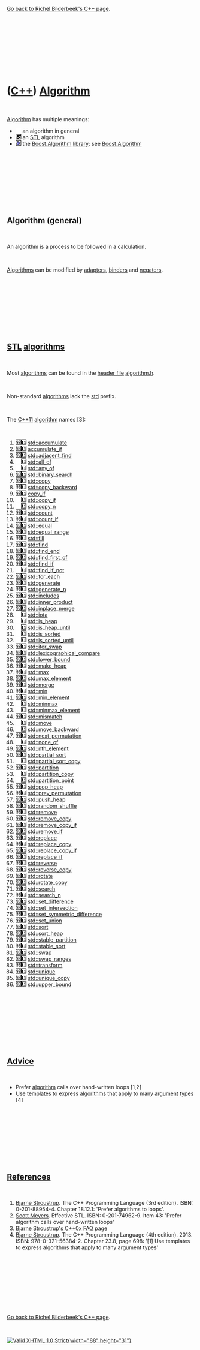 

[Go back to Richel Bilderbeek's C++ page](Cpp.htm).

 

 

 

 

 

([C++](Cpp.htm)) [Algorithm](CppAlgorithm.htm)
==============================================

 

[Algorithm](CppAlgorithm.htm) has multiple meanings:

-   ![ ](PicSpacer.png) an algorithm in general
-   ![STL](PicStl.png) an [STL](CppStl.htm) algorithm
-   ![Boost](PicBoost.png) the [Boost.Algorithm](CppBoostAlgorithm.htm)
    [library](CppLibrary.htm): see
    [Boost.Algorithm](CppBoostAlgorithm.htm)

 

 

 

 

 

Algorithm (general)
-------------------

 

An algorithm is a process to be followed in a calculation.

 

[Algorithms](CppAlgorithm.htm) can be modified by
[adapters](CppAdapter.htm), [binders](CppBinder.htm) and
[negaters](CppNegater.htm).

 

 

 

 

 

[STL](CppStl.htm) [algorithms](CppAlgorithm.htm)
------------------------------------------------

 

Most [algorithms](CppAlgorithm.htm) can be found in the [header
file](CppHeaderFile.htm) [algorithm.h](CppAlgorithmH.htm).

 

Non-standard [algorithms](CppAlgorithm.htm) lack the [std](CppStd.htm)
prefix.

 

The [C++11](Cpp11.htm) [algorithm](CppAlgorithm.htm) names \[3\]:

 

1.  ![C++98](PicCpp98.png)![C++11](PicCpp11.png)
    [std::accumulate](CppStdAccumulate.htm)
2.  ![C++98](PicCpp98.png)![C++11](PicCpp11.png)
    [accumulate\_if](CppStdAccumulate_if.htm)
3.  ![C++98](PicCpp98.png)![C++11](PicCpp11.png)
    [std::adjacent\_find](CppStdAdjacent_find.htm)
4.  ![ ](PicSpacer.png)![C++11](PicCpp11.png)
    [std::all\_of](CppStdAll_of.htm)
5.  ![ ](PicSpacer.png)![C++11](PicCpp11.png)
    [std::any\_of](CppStdAny_of.htm)
6.  ![C++98](PicCpp98.png)![C++11](PicCpp11.png)
    [std::binary\_search](CppStdBinary_search.htm)
7.  ![C++98](PicCpp98.png)![C++11](PicCpp11.png)
    [std::copy](CppStdCopy.htm)
8.  ![C++98](PicCpp98.png)![C++11](PicCpp11.png)
    [std::copy\_backward](CppStdCopy_backward.htm)
9.  ![C++98](PicCpp98.png)![C++11](PicCpp11.png)
    [copy\_if](CppCopy_if.htm)
10. ![ ](PicSpacer.png)![C++11](PicCpp11.png)
    [std::copy\_if](CppCopy_if.htm)
11. ![ ](PicSpacer.png)![C++11](PicCpp11.png)
    [std::copy\_n](CppStdCopy_n.htm)
12. ![C++98](PicCpp98.png)![C++11](PicCpp11.png)
    [std::count](CppCStdount.htm)
13. ![C++98](PicCpp98.png)![C++11](PicCpp11.png)
    [std::count\_if](CppStdCount_if.htm)
14. ![C++98](PicCpp98.png)![C++11](PicCpp11.png)
    [std::equal](CppStdEqual.htm)
15. ![C++98](PicCpp98.png)![C++11](PicCpp11.png)
    [std::equal\_range](CppStdEqual_range.htm)
16. ![C++98](PicCpp98.png)![C++11](PicCpp11.png)
    [std::fill](CppStdFill.htm)
17. ![C++98](PicCpp98.png)![C++11](PicCpp11.png)
    [std::find](CppStdFind.htm)
18. ![C++98](PicCpp98.png)![C++11](PicCpp11.png)
    [std::find\_end](CppStdFind_end.htm)
19. ![C++98](PicCpp98.png)![C++11](PicCpp11.png)
    [std::find\_first\_of](CppStdFind_first_of.htm)
20. ![C++98](PicCpp98.png)![C++11](PicCpp11.png)
    [std::find\_if](CppStdFind_if.htm)
21. ![ ](PicSpacer.png)![C++11](PicCpp11.png)
    [std::find\_if\_not](CppStdFind_if_not.htm)
22. ![C++98](PicCpp98.png)![C++11](PicCpp11.png)
    [std::for\_each](CppStdFor_each.htm)
23. ![C++98](PicCpp98.png)![C++11](PicCpp11.png)
    [std::generate](CppStdGenerate.htm)
24. ![C++98](PicCpp98.png)![C++11](PicCpp11.png)
    [std::generate\_n](CppStdGenerate_n.htm)
25. ![C++98](PicCpp98.png)![C++11](PicCpp11.png)
    [std::includes](CppStdIncludes.htm)
26. ![C++98](PicCpp98.png)![C++11](PicCpp11.png)
    [std::inner\_product](CppStdInner_product.htm)
27. ![C++98](PicCpp98.png)![C++11](PicCpp11.png)
    [std::inplace\_merge](CppStdInplace_merge.htm)
28. ![ ](PicSpacer.png)![C++11](PicCpp11.png)
    [std::iota](CppStdIota.htm)
29. ![ ](PicSpacer.png)![C++11](PicCpp11.png)
    [std::is\_heap](CppStdIs_heap.htm)
30. ![ ](PicSpacer.png)![C++11](PicCpp11.png)
    [std::is\_heap\_until](CppStdIs_heap_until.htm)
31. ![ ](PicSpacer.png)![C++11](PicCpp11.png)
    [std::is\_sorted](CppStdIs_sorted.htm)
32. ![ ](PicSpacer.png)![C++11](PicCpp11.png)
    [std::is\_sorted\_until](CppStdIs_sorted_until.htm)
33. ![C++98](PicCpp98.png)![C++11](PicCpp11.png)
    [std::iter\_swap](CppStdIter_swap.htm)
34. ![C++98](PicCpp98.png)![C++11](PicCpp11.png)
    [std::lexicographical\_compare](CppStdLexicographical_compare.htm)
35. ![C++98](PicCpp98.png)![C++11](PicCpp11.png)
    [std::lower\_bound](CppStdLower_bound.htm)
36. ![C++98](PicCpp98.png)![C++11](PicCpp11.png)
    [std::make\_heap](CppStdMake_heap.htm)
37. ![C++98](PicCpp98.png)![C++11](PicCpp11.png)
    [std::max](CppStdMax.htm)
38. ![C++98](PicCpp98.png)![C++11](PicCpp11.png)
    [std::max\_element](CppStdMax_element.htm)
39. ![C++98](PicCpp98.png)![C++11](PicCpp11.png)
    [std::merge](CppStdMerge.htm)
40. ![C++98](PicCpp98.png)![C++11](PicCpp11.png)
    [std::min](CppStdMin.htm)
41. ![C++98](PicCpp98.png)![C++11](PicCpp11.png)
    [std::min\_element](CppStdMin_element.htm)
42. ![ ](PicSpacer.png)![C++11](PicCpp11.png)
    [std::minmax](CppStdMinmax.htm)
43. ![ ](PicSpacer.png)![C++11](PicCpp11.png)
    [std::minmax\_element](CppStdMinmax_element.htm)
44. ![C++98](PicCpp98.png)![C++11](PicCpp11.png)
    [std::mismatch](CppStdMismatch.htm)
45. ![ ](PicSpacer.png)![C++11](PicCpp11.png)
    [std::move](CppStdMove.htm)
46. ![ ](PicSpacer.png)![C++11](PicCpp11.png)
    [std::move\_backward](CppStdMove_backward.htm)
47. ![C++98](PicCpp98.png)![C++11](PicCpp11.png)
    [std::next\_permutation](CppStdNext_permutation.htm)
48. ![ ](PicSpacer.png)![C++11](PicCpp11.png)
    [std::none\_of](CppStdNone_of.htm)
49. ![C++98](PicCpp98.png)![C++11](PicCpp11.png)
    [std::nth\_element](CppStdNth_element.htm)
50. ![C++98](PicCpp98.png)![C++11](PicCpp11.png)
    [std::partial\_sort](CppStdPartial_sort.htm)
51. ![ ](PicSpacer.png)![C++11](PicCpp11.png)
    [std::partial\_sort\_copy](CppStdPartial_sort_copy.htm)
52. ![C++98](PicCpp98.png)![C++11](PicCpp11.png)
    [std::partition](CppStdPartition.htm)
53. ![ ](PicSpacer.png)![C++11](PicCpp11.png)
    [std::partition\_copy](CppStdPartition_copy.htm)
54. ![ ](PicSpacer.png)![C++11](PicCpp11.png)
    [std::partition\_point](CppStdPartition_point.htm)
55. ![C++98](PicCpp98.png)![C++11](PicCpp11.png)
    [std::pop\_heap](CppStdPop_heap.htm)
56. ![C++98](PicCpp98.png)![C++11](PicCpp11.png)
    [std::prev\_permutation](CppStdPrev_permutation.htm)
57. ![C++98](PicCpp98.png)![C++11](PicCpp11.png)
    [std::push\_heap](CppStdPush_heap.htm)
58. ![C++98](PicCpp98.png)![C++11](PicCpp11.png)
    [std::random\_shuffle](CppStdRandom_shuffle.htm)
59. ![C++98](PicCpp98.png)![C++11](PicCpp11.png)
    [std::remove](CppStdRemove.htm)
60. ![C++98](PicCpp98.png)![C++11](PicCpp11.png)
    [std::remove\_copy](CppStdRemove_copy.htm)
61. ![C++98](PicCpp98.png)![C++11](PicCpp11.png)
    [std::remove\_copy\_if](CppStdRemove_copy_if.htm)
62. ![C++98](PicCpp98.png)![C++11](PicCpp11.png)
    [std::remove\_if](CppStdRemove_if.htm)
63. ![C++98](PicCpp98.png)![C++11](PicCpp11.png)
    [std::replace](CppStdReplace.htm)
64. ![C++98](PicCpp98.png)![C++11](PicCpp11.png)
    [std::replace\_copy](CppStdReplace_copy.htm)
65. ![C++98](PicCpp98.png)![C++11](PicCpp11.png)
    [std::replace\_copy\_if](CppStdReplace_copy_if.htm)
66. ![C++98](PicCpp98.png)![C++11](PicCpp11.png)
    [std::replace\_if](CppStdReplace_if.htm)
67. ![C++98](PicCpp98.png)![C++11](PicCpp11.png)
    [std::reverse](CppStdReverse.htm)
68. ![C++98](PicCpp98.png)![C++11](PicCpp11.png)
    [std::reverse\_copy](CppStdReverse_copy.htm)
69. ![C++98](PicCpp98.png)![C++11](PicCpp11.png)
    [std::rotate](CppStdRotate.htm)
70. ![C++98](PicCpp98.png)![C++11](PicCpp11.png)
    [std::rotate\_copy](CppStdRotate_copy.htm)
71. ![C++98](PicCpp98.png)![C++11](PicCpp11.png)
    [std::search](CppStdSearch.htm)
72. ![C++98](PicCpp98.png)![C++11](PicCpp11.png)
    [std::search\_n](CppStdSearch_n.htm)
73. ![C++98](PicCpp98.png)![C++11](PicCpp11.png)
    [std::set\_difference](CppStdSet_difference.htm)
74. ![C++98](PicCpp98.png)![C++11](PicCpp11.png)
    [std::set\_intersection](CppStdSet_intersection.htm)
75. ![C++98](PicCpp98.png)![C++11](PicCpp11.png)
    [std::set\_symmetric\_difference](CppStdSet_symmetric_difference.htm)
76. ![C++98](PicCpp98.png)![C++11](PicCpp11.png)
    [std::set\_union](CppStdSet_union.htm)
77. ![C++98](PicCpp98.png)![C++11](PicCpp11.png)
    [std::sort](CppStdSort.htm)
78. ![C++98](PicCpp98.png)![C++11](PicCpp11.png)
    [std::sort\_heap](CppStdSort_heap.htm)
79. ![C++98](PicCpp98.png)![C++11](PicCpp11.png)
    [std::stable\_partition](CppStdStable_partition.htm)
80. ![C++98](PicCpp98.png)![C++11](PicCpp11.png)
    [std::stable\_sort](CppStdStable_sort.htm)
81. ![C++98](PicCpp98.png)![C++11](PicCpp11.png)
    [std::swap](CppStdSwap.htm)
82. ![C++98](PicCpp98.png)![C++11](PicCpp11.png)
    [std::swap\_ranges](CppStdSwap_ranges.htm)
83. ![C++98](PicCpp98.png)![C++11](PicCpp11.png)
    [std::transform](CppStdTransform.htm)
84. ![C++98](PicCpp98.png)![C++11](PicCpp11.png)
    [std::unique](CppStdUnique.htm)
85. ![C++98](PicCpp98.png)![C++11](PicCpp11.png)
    [std::unique\_copy](CppStdUnique_copy.htm)
86. ![C++98](PicCpp98.png)![C++11](PicCpp11.png)
    [std::upper\_bound](CppStdUpper_bound.htm)

 

 

 

 

 

[Advice](CppAdvice.htm)
-----------------------

 

-   Prefer [algorithm](CppAlgorithm.htm) calls over hand-written loops
    \[1,2\]
-   Use [templates](CppTemplate.htm) to express
    [algorithms](CppAlgorithm.htm) that apply to many
    [argument](CppArgument.htm) [types](CppDataType.htm) \[4\]

 

 

 

 

 

[References](CppReferences.htm)
-------------------------------

 

1.  [Bjarne Stroustrup](CppBjarneStroustrup.htm). The C++ Programming
    Language (3rd edition). ISBN: 0-201-88954-4. Chapter 18.12.1:
    'Prefer algorithms to loops'.
2.  [Scott Meyers](CppScottMeyers.htm). Effective STL.
    ISBN: 0-201-74962-9. Item 43: 'Prefer algorithm calls over
    hand-written loops'
3.  [Bjarne Stroustrup's C++0x FAQ
    page](http://www2.research.att.com/~bs/C++0xFAQ.html#algorithms)
4.  [Bjarne Stroustrup](CppBjarneStroustrup.htm). The C++ Programming
    Language (4th edition). 2013. ISBN: 978-0-321-56384-2. Chapter 23.8,
    page 698: '\[1\] Use templates to express algorithms that apply to
    many argument types'

 

 

 

 

 

[Go back to Richel Bilderbeek's C++ page](Cpp.htm).



 

[![Valid XHTML 1.0 Strict](valid-xhtml10.png){width="88"
height="31"}](http://validator.w3.org/check?uri=referer)

